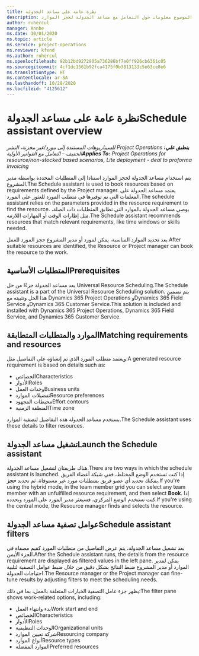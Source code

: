 ```yaml
---
title: نظرة عامة على مساعد الجدولة
description: يقدم هذا الموضوع معلومات حول التعامل مع مساعد الجدولة لحجز الموارد.
author: ruhercul
manager: Annbe
ms.date: 10/01/2020
ms.topic: article
ms.service: project-operations
ms.reviewer: kfend
ms.author: ruhercul
ms.openlocfilehash: 92b12bd9272805a736286bf7e0ff926cb6361c05
ms.sourcegitcommit: 4cf1dc1561b92fca4175f0b3813133c5e63ce8e6
ms.translationtype: HT
ms.contentlocale: ar-SA
ms.lasthandoff: 10/28/2020
ms.locfileid: "4125612"
---
```

# <a name="schedule-assistant-overview"></a><span data-ttu-id="1f647-103">نظرة عامة على مساعد الجدولة</span><span class="sxs-lookup"><span data-stu-id="1f647-103">Schedule assistant overview</span></span>

<span data-ttu-id="1f647-104">_**ينطبق علي:** ‏‫Project Operations للسيناريوهات المستندة إلى مورد/غير مخزنة‬، ‏‫النشر الخفيف – التعامل مع الفواتير الأولية‬_</span><span class="sxs-lookup"><span data-stu-id="1f647-104">_**Applies To:** Project Operations for resource/non-stocked based scenarios, Lite deployment - deal to proforma invoicing_</span></span>

<span data-ttu-id="1f647-105">يتم استخدام مساعد الجدولة لحجز الموارد استنادا إلى المتطلبات المحددة بواسطة مدير المشروع.</span><span class="sxs-lookup"><span data-stu-id="1f647-105">The Schedule assistant is used to book resources based on requirements defined by the Project manager.</span></span> <span data-ttu-id="1f647-106">يعتمد مساعد الجدولة على المعلمات التي تم توفيرها في متطلب المورد للعثور على المورد.</span><span class="sxs-lookup"><span data-stu-id="1f647-106">The schedule assistant relies on the parameters provided in the resource requirement to find the resource.</span></span> <span data-ttu-id="1f647-107">يوصي مساعد الجدولة بالموارد التي تطابق المتطلبات ذات الصلة، مثل إطارات الوقت أو المهارات اللازمة.</span><span class="sxs-lookup"><span data-stu-id="1f647-107">The Schedule assistant recommends resources that match relevant requirements, like time windows or skills needed.</span></span>

<span data-ttu-id="1f647-108">بعد تحديد الموارد المناسبة، يمكن لمورد أو مدير المشروع حجز المورد للعمل.</span><span class="sxs-lookup"><span data-stu-id="1f647-108">After suitable resources are identified, the Resource or Project manager can book the resource to the work.</span></span>

## <a name="prerequisites"></a><span data-ttu-id="1f647-109">المتطلبات الأساسية</span><span class="sxs-lookup"><span data-stu-id="1f647-109">Prerequisites</span></span>

<span data-ttu-id="1f647-110">يعد مساعد الجدولة جزءًا من حل Universal Resource Scheduling.</span><span class="sxs-lookup"><span data-stu-id="1f647-110">The Schedule assistant is a part of the Universal Resource Scheduling solution.</span></span> <span data-ttu-id="1f647-111">يتم تضمين هذا الحل وتثبيته مع Dynamics 365 Project Operations وDynamics 365 Field Service وDynamics 365 Customer Service.</span><span class="sxs-lookup"><span data-stu-id="1f647-111">This solution is included and installed with Dynamics 365 Project Operations, Dynamics 365 Field Service, and Dynamics 365 Customer Service.</span></span>

## <a name="matching-requirements-and-resources"></a><span data-ttu-id="1f647-112">الموارد والمتطلبات المتطابقة</span><span class="sxs-lookup"><span data-stu-id="1f647-112">Matching requirements and resources</span></span>

<span data-ttu-id="1f647-113">ويعتمد متطلب المورد الذي تم إنشاؤه على التفاصيل مثل:</span><span class="sxs-lookup"><span data-stu-id="1f647-113">A generated resource requirement is based on details such as:</span></span>

-   <span data-ttu-id="1f647-114">الخصائص</span><span class="sxs-lookup"><span data-stu-id="1f647-114">Characteristics</span></span>
-   <span data-ttu-id="1f647-115">الأدوار</span><span class="sxs-lookup"><span data-stu-id="1f647-115">Roles</span></span>
-   <span data-ttu-id="1f647-116">وحدات العمل</span><span class="sxs-lookup"><span data-stu-id="1f647-116">Business units</span></span>
-   <span data-ttu-id="1f647-117">تفضيلات الموارد</span><span class="sxs-lookup"><span data-stu-id="1f647-117">Resource preferences</span></span>
-   <span data-ttu-id="1f647-118">محيطات المجهود</span><span class="sxs-lookup"><span data-stu-id="1f647-118">Effort contours</span></span>
-   <span data-ttu-id="1f647-119">المنطقة الزمنية</span><span class="sxs-lookup"><span data-stu-id="1f647-119">Time zone</span></span>

<span data-ttu-id="1f647-120">يستخدم مساعد الجدولة هذه التفاصيل لتصفية الموارد.</span><span class="sxs-lookup"><span data-stu-id="1f647-120">The Schedule assistant uses these details to filter resources.</span></span>

## <a name="launch-the-schedule-assistant"></a><span data-ttu-id="1f647-121">تشغيل مساعد الجدولة</span><span class="sxs-lookup"><span data-stu-id="1f647-121">Launch the Schedule assistant</span></span>

<span data-ttu-id="1f647-122">هناك طريقتان لتشغيل مساعد الجدولة.</span><span class="sxs-lookup"><span data-stu-id="1f647-122">There are two ways in which the schedule assistant is launched.</span></span> <span data-ttu-id="1f647-123">إذا كنت تستخدم الوضع المختلط، ففي شبكة أعضاء الفريق يمكنك تحديد أي عضو فريق بمتطلبات مورد غير مستوفاة، ثم تحديد **حجز**.</span><span class="sxs-lookup"><span data-stu-id="1f647-123">If you're using the hybrid mode, in the team member grid you can select any team member with an unfulfilled resource requirement, and then select **Book**.</span></span> <span data-ttu-id="1f647-124">إذا كنت تستخدم الوضع المركزي، فسيعثر مدير المورد على المورد ويحدده.</span><span class="sxs-lookup"><span data-stu-id="1f647-124">If you're using the central mode, the Resource manager finds and selects the resource.</span></span>

## <a name="schedule-assistant-filters"></a><span data-ttu-id="1f647-125">عوامل تصفية مساعد الجدولة</span><span class="sxs-lookup"><span data-stu-id="1f647-125">Schedule assistant filters</span></span>

<span data-ttu-id="1f647-126">بعد تشغيل مساعد الجدولة، يتم عرض التفاصيل من متطلبات المورد كقيم مصفاة في الجزء الأيمن.</span><span class="sxs-lookup"><span data-stu-id="1f647-126">After the Schedule assistant runs, the details from the resource requirement are displayed as filtered values in the left pane.</span></span> <span data-ttu-id="1f647-127">يمكن لمدير الموارد أو مدير المشروع ضبط النتائج بشكل دقيق من خلال ضبط عوامل التصفية لتلبية احتياجات الجدولة.</span><span class="sxs-lookup"><span data-stu-id="1f647-127">The Resource manager or the Project manager can fine-tune results by adjusting filters to meet the scheduling needs.</span></span>

<span data-ttu-id="1f647-128">يظهر جزء عامل التصفية الخيارات المتعلقة بالعمل، بما في ذلك:</span><span class="sxs-lookup"><span data-stu-id="1f647-128">The filter pane shows work-related options, including:</span></span>

-   <span data-ttu-id="1f647-129">بدء وانتهاء العمل</span><span class="sxs-lookup"><span data-stu-id="1f647-129">Work start and end</span></span>
-   <span data-ttu-id="1f647-130">الخصائص</span><span class="sxs-lookup"><span data-stu-id="1f647-130">Characteristics</span></span>
-   <span data-ttu-id="1f647-131">الأدوار</span><span class="sxs-lookup"><span data-stu-id="1f647-131">Roles</span></span>
-   <span data-ttu-id="1f647-132">الوحدات التنظيمية</span><span class="sxs-lookup"><span data-stu-id="1f647-132">Organizational units</span></span>
-   <span data-ttu-id="1f647-133">شركة تعيين الموارد‬</span><span class="sxs-lookup"><span data-stu-id="1f647-133">Resourcing company</span></span>
-   <span data-ttu-id="1f647-134">أنواع الموارد</span><span class="sxs-lookup"><span data-stu-id="1f647-134">Resource types</span></span>
-   <span data-ttu-id="1f647-135">الموارد المفضلة</span><span class="sxs-lookup"><span data-stu-id="1f647-135">Preferred resources</span></span>
